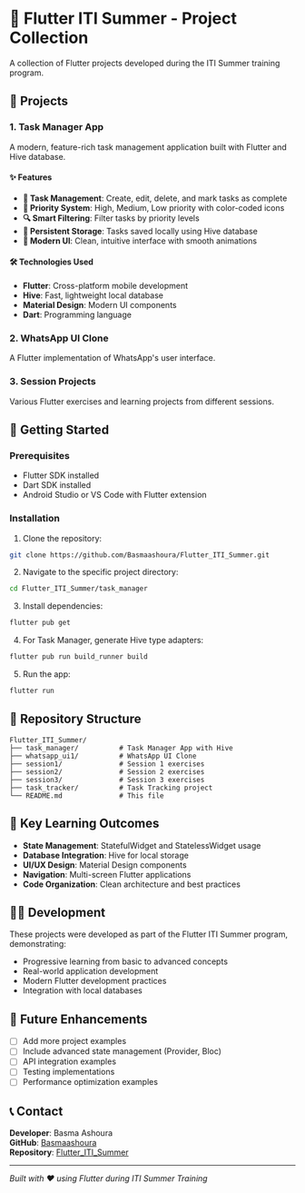 # 🚀 Flutter ITI Summer - Project Collection

A collection of Flutter projects developed during the ITI Summer training program.

## 📱 Projects

### 1. Task Manager App
A modern, feature-rich task management application built with Flutter and Hive database.

#### ✨ Features
- **📝 Task Management**: Create, edit, delete, and mark tasks as complete
- **🎯 Priority System**: High, Medium, Low priority with color-coded icons
- **🔍 Smart Filtering**: Filter tasks by priority levels
- **💾 Persistent Storage**: Tasks saved locally using Hive database
- **🎨 Modern UI**: Clean, intuitive interface with smooth animations

#### 🛠️ Technologies Used
- **Flutter**: Cross-platform mobile development
- **Hive**: Fast, lightweight local database
- **Material Design**: Modern UI components
- **Dart**: Programming language

### 2. WhatsApp UI Clone
A Flutter implementation of WhatsApp's user interface.

### 3. Session Projects
Various Flutter exercises and learning projects from different sessions.

## 🚀 Getting Started

### Prerequisites
- Flutter SDK installed
- Dart SDK installed
- Android Studio or VS Code with Flutter extension

### Installation

1. Clone the repository:
```bash
git clone https://github.com/Basmaashoura/Flutter_ITI_Summer.git
```

2. Navigate to the specific project directory:
```bash
cd Flutter_ITI_Summer/task_manager
```

3. Install dependencies:
```bash
flutter pub get
```

4. For Task Manager, generate Hive type adapters:
```bash
flutter pub run build_runner build
```

5. Run the app:
```bash
flutter run
```

## 📁 Repository Structure

```
Flutter_ITI_Summer/
├── task_manager/          # Task Manager App with Hive
├── whatsapp_ui1/          # WhatsApp UI Clone
├── session1/              # Session 1 exercises
├── session2/              # Session 2 exercises
├── session3/              # Session 3 exercises
├── task_tracker/          # Task Tracking project
└── README.md              # This file
```

## 🎯 Key Learning Outcomes

- **State Management**: StatefulWidget and StatelessWidget usage
- **Database Integration**: Hive for local storage
- **UI/UX Design**: Material Design components
- **Navigation**: Multi-screen Flutter applications
- **Code Organization**: Clean architecture and best practices

## 👨‍💻 Development

These projects were developed as part of the Flutter ITI Summer program, demonstrating:
- Progressive learning from basic to advanced concepts
- Real-world application development
- Modern Flutter development practices
- Integration with local databases

## 🔮 Future Enhancements

- [ ] Add more project examples
- [ ] Include advanced state management (Provider, Bloc)
- [ ] API integration examples
- [ ] Testing implementations
- [ ] Performance optimization examples

## 📞 Contact

**Developer**: Basma Ashoura  
**GitHub**: [Basmaashoura](https://github.com/Basmaashoura)  
**Repository**: [Flutter_ITI_Summer](https://github.com/Basmaashoura/Flutter_ITI_Summer)

---

*Built with ❤️ using Flutter during ITI Summer Training*
